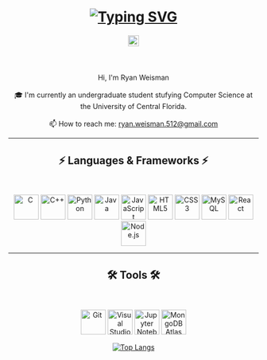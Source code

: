 <h1 align="center">
  <a href="https://git.io/typing-svg">
    <a href="https://git.io/typing-svg"><img src="https://readme-typing-svg.demolab.com?font=Poppins&size=30&pause=1000&color=087099&background=27272A&center=true&vCenter=true&random=false&width=435&lines=👋+Hi%2C+I'm+Ryan!;😄+Welcome+to+my+GitHub!" alt="Typing SVG" /></a>
  </a>
</h1>

<h5 align="center">
  <a href="https://www.linkedin.com/in/ryanweisman/" title="LinkedIn Profile"><img width="22" src='https://cdn.jsdelivr.net/gh/devicons/devicon/icons/linkedin/linkedin-original.svg'></a>
</h5>
<br>
<p align="center">
  Hi, I'm Ryan Weisman
  <br>
  <br>
  🎓 I'm currently an undergraduate student stufying Computer Science at the University of Central Florida.
  <br>
  <br>
  📫 How to reach me: <a href="mailto: ryan.weisman.512@gmail.com">ryan.weisman.512@gmail.com</a>
</p>

<hr>
<h2 align="center">⚡ Languages & Frameworks ⚡</h2>
<br>
<p align="center">
  <img title="C" height= 50 src='https://cdn.jsdelivr.net/gh/devicons/devicon/icons/c/c-original.svg'>
  <img title="C++" height= 50 src='https://cdn.jsdelivr.net/gh/devicons/devicon/icons/cplusplus/cplusplus-original.svg'>
  <img title="Python" height= 50 src='https://cdn.jsdelivr.net/gh/devicons/devicon/icons/python/python-original.svg'>
  <img title="Java" height= 50 src='https://cdn.jsdelivr.net/gh/devicons/devicon/icons/java/java-original.svg'>
  <img title="JavaScript" height= 50 src='https://cdn.jsdelivr.net/gh/devicons/devicon/icons/javascript/javascript-original.svg'>
  <img title="HTML5" height= 50 src='https://cdn.jsdelivr.net/gh/devicons/devicon/icons/html5/html5-original.svg'>
  <img title="CSS3" height= 50 src='https://cdn.jsdelivr.net/gh/devicons/devicon/icons/css3/css3-original.svg'>
  <img title="MySQL" height= 50 src='https://cdn.jsdelivr.net/gh/devicons/devicon/icons/mysql/mysql-original.svg'>
  <img title="React" height= 50 src='https://cdn.jsdelivr.net/gh/devicons/devicon/icons/react/react-original.svg'>
  <img title="Node.js" height= 50 src='https://cdn.jsdelivr.net/gh/devicons/devicon/icons/nodejs/nodejs-original.svg'>
</p>

<hr>
<h2 align="center">🛠️ Tools 🛠️</h2>
<br>
<p align="center">
  <img title="Git" height= 50 src='https://cdn.jsdelivr.net/gh/devicons/devicon/icons/git/git-original.svg'>
  <img title="Visual Studio Code" height= 50 src='https://cdn.jsdelivr.net/gh/devicons/devicon/icons/vscode/vscode-original.svg'>
  <img title="Jupyter Notebook" height= 50 src='https://cdn.jsdelivr.net/gh/devicons/devicon/icons/jupyter/jupyter-original-wordmark.svg'>
  <img title="MongoDB Atlas" height= 50 src='https://cdn.jsdelivr.net/gh/devicons/devicon/icons/mongodb/mongodb-original.svg'>
</p>

<p align="center">
  <a href="https://github.com/anuraghazra/github-readme-stats">
    <img src="https://github-readme-stats.vercel.app/api/top-langs/?username=Ryan-W31&layout=donut&langs_count=7&title_color=087099&text_color=087099&bg_color=27272a&hide=scss,css,php,dart&show_icons=true&text_bold=true" alt="Top Langs">
  </a>
</p>
